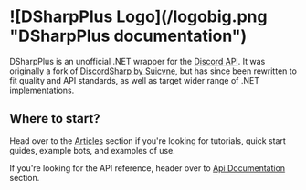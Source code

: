 <h1 class="logo-center">![DSharpPlus Logo](/logobig.png "DSharpPlus documentation")</h1>

DSharpPlus is an unofficial .NET wrapper for the [Discord API](https://discordapp.com/developers/docs/intro "Discord API"). It was originally a fork of [DiscordSharp by Suicvne](https://github.com/suicvne/DiscordSharp), but has since been rewritten to fit quality and API standards, as well as target wider range of .NET implementations.

## Where to start?

Head over to the [Articles](/articles/intro.html) section if you're looking for tutorials, quick start guides, example bots, and examples of use.

If you're looking for the API reference, header over to [Api Documentation](/api/index.html) section.
